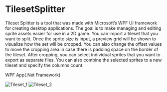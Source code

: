 # TilesetSplitter
Tileset Splitter is a tool that was made with Microsoft’s WPF UI framework for creating desktop applications. The goal is to make managing and editing sprite assets easier for use in a 2D game.
You can import a tileset that you want to split. Once the sprite size is input, a preview grid will be shown to visualize how the set will be cropped. You can also change the offset values to move the cropping area in case there is padding space on the border of the tileset. After cropping, you can select individual sprites that you want to export as separate files. You can also combine the selected sprites to a new tileset and specify the columns count.

WPF App(.Net Framework)

![Tileset_1](https://user-images.githubusercontent.com/44486073/110533876-4a6c5300-80d3-11eb-9d8a-17ffe6378b1f.png)
![Tileset_2](https://user-images.githubusercontent.com/44486073/110533873-4a6c5300-80d3-11eb-95cd-28ecdb435cd7.png)
